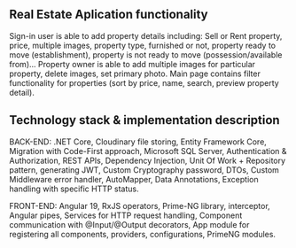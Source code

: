 ## Real Estate Aplication functionality
Sign-in user is able to add property details including: Sell or Rent property, price, multiple images, property type,
furnished or not, property ready to move (establishment), property is not ready to move (possession/available from)...
Property owner is able to add multiple images for particular property, delete images, set primary photo.
Main page contains filter functionality for properties (sort by price, name, search, preview property detail).

## Technology stack & implementation description
BACK-END: .NET Core, Cloudinary file storing, Entity Framework Core, Migration with Code-First approach, Microsoft SQL Server, Authentication & Authorization, REST APIs, Dependency Injection,
Unit Of Work + Repository pattern, generating JWT, Custom Cryptography password, DTOs, Custom Middleware error handler, AutoMapper, Data Annotations, Exception handling with specific HTTP status.

FRONT-END: Angular 19, RxJS operators, Prime-NG library, interceptor, Angular pipes, Services for HTTP request handling,
Component communication with @Input/@Output decorators, App module for registering all components, providers, configurations, PrimeNG modules.
